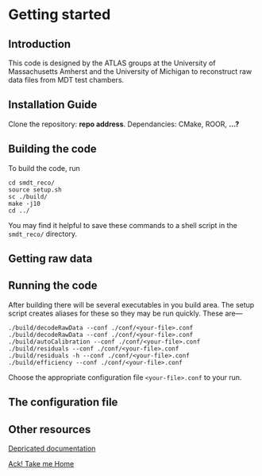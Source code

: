 # Getting started

## Introduction
This code is designed by the ATLAS groups at the University of Massachusetts Amherst and the University of Michigan to reconstruct raw data files from MDT test chambers.

## Installation Guide
Clone the repository: **repo address**. Dependancies: CMake, ROOR, **...?**

## Building the code
To build the code, run
````
cd smdt_reco/
source setup.sh
sc ./build/
make -j10
cd ../
````
You may find it helpful to save these commands to a shell script in the ````smdt_reco/```` directory.

## Getting raw data

## Running the code
After building there will be several executables in you build area. The setup script creates aliases for these so they may be run quickly. These are—
````
./build/decodeRawData --conf ./conf/<your-file>.conf
./build/decodeRawData --conf ./conf/<your-file>.conf
./build/autoCalibration --conf ./conf/<your-file>.conf
./build/residuals --conf ./conf/<your-file>.conf
./build/residuals -h --conf ./conf/<your-file>.conf
./build/efficiency --conf ./conf/<your-file>.conf
````
Choose the appropriate configuration file ````<your-file>.conf```` to your run.

## The configuration file

## Other resources

[Depricated documentation](https://kenelson.web.cern.ch/documentation/smdt-reco/)

[Ack! Take me Home](index.md)
